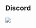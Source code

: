 ## Discord
<a href="https://discord.com/users/578594879681331200"  align="left">
    <img src="https://lanyard.cnrad.dev/api/578594879681331200?theme=light&bg=F4BFC7&borderRadius=15px&animated=trueidleMessage=1%209%203%207%20(.%20%E2%9D%9B%20%E1%B4%97%20%E2%9D%9B.)">
</a>
